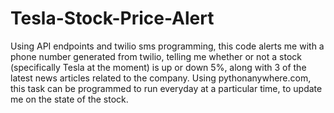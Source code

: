 # Tesla-Stock-Price-Alert
Using API endpoints and twilio sms programming, this code alerts me with a phone number generated from twilio, telling me whether or not a stock (specifically Tesla at the moment) is up or down 5%, along with 3 of the latest news articles related to the company. Using pythonanywhere.com, this task can be programmed to run everyday at a particular time, to update me on the state of the stock.
